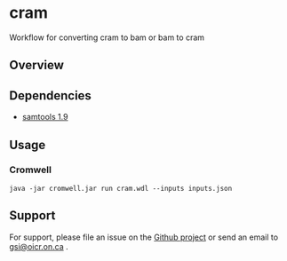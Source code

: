 # cram

Workflow for converting cram to bam or bam to cram

## Overview

## Dependencies

* [samtools 1.9](https://github.com/samtools/samtools)

## Usage

### Cromwell
```
java -jar cromwell.jar run cram.wdl --inputs inputs.json
```


 ## Support

For support, please file an issue on the [Github project](https://github.com/oicr-gsi) or send an email to gsi@oicr.on.ca .


